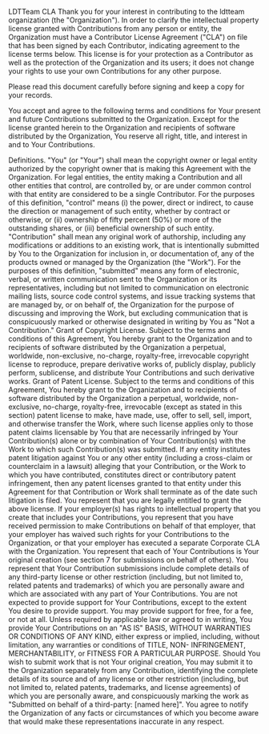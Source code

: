 LDTTeam CLA
Thank you for your interest in contributing to the ldtteam organization (the "Organization"). In order to clarify the intellectual property license granted with Contributions from any person or entity, the Organization must have a Contributor License Agreement ("CLA") on file that has been signed by each Contributor, indicating agreement to the license terms below. This license is for your protection as a Contributor as well as the protection of the Organization and its users; it does not change your rights to use your own Contributions for any other purpose.

Please read this document carefully before signing and keep a copy for your records.

You accept and agree to the following terms and conditions for Your present and future Contributions submitted to the Organization. Except for the license granted herein to the Organization and recipients of software distributed by the Organization, You reserve all right, title, and interest in and to Your Contributions.

Definitions. "You" (or "Your") shall mean the copyright owner or legal entity authorized by the copyright owner that is making this Agreement with the Organization. For legal entities, the entity making a Contribution and all other entities that control, are controlled by, or are under common control with that entity are considered to be a single Contributor. For the purposes of this definition, "control" means (i) the power, direct or indirect, to cause the direction or management of such entity, whether by contract or otherwise, or (ii) ownership of fifty percent (50%) or more of the outstanding shares, or (iii) beneficial ownership of such entity. "Contribution" shall mean any original work of authorship, including any modifications or additions to an existing work, that is intentionally submitted by You to the Organization for inclusion in, or documentation of, any of the products owned or managed by the Organization (the "Work"). For the purposes of this definition, "submitted" means any form of electronic, verbal, or written communication sent to the Organization or its representatives, including but not limited to communication on electronic mailing lists, source code control systems, and issue tracking systems that are managed by, or on behalf of, the Organization for the purpose of discussing and improving the Work, but excluding communication that is conspicuously marked or otherwise designated in writing by You as "Not a Contribution."
Grant of Copyright License. Subject to the terms and conditions of this Agreement, You hereby grant to the Organization and to recipients of software distributed by the Organization a perpetual, worldwide, non-exclusive, no-charge, royalty-free, irrevocable copyright license to reproduce, prepare derivative works of, publicly display, publicly perform, sublicense, and distribute Your Contributions and such derivative works.
Grant of Patent License. Subject to the terms and conditions of this Agreement, You hereby grant to the Organization and to recipients of software distributed by the Organization a perpetual, worldwide, non-exclusive, no-charge, royalty-free, irrevocable (except as stated in this section) patent license to make, have made, use, offer to sell, sell, import, and otherwise transfer the Work, where such license applies only to those patent claims licensable by You that are necessarily infringed by Your Contribution(s) alone or by combination of Your Contribution(s) with the Work to which such Contribution(s) was submitted. If any entity institutes patent litigation against You or any other entity (including a cross-claim or counterclaim in a lawsuit) alleging that your Contribution, or the Work to which you have contributed, constitutes direct or contributory patent infringement, then any patent licenses granted to that entity under this Agreement for that Contribution or Work shall terminate as of the date such litigation is filed.
You represent that you are legally entitled to grant the above license. If your employer(s) has rights to intellectual property that you create that includes your Contributions, you represent that you have received permission to make Contributions on behalf of that employer, that your employer has waived such rights for your Contributions to the Organization, or that your employer has executed a separate Corporate CLA with the Organization.
You represent that each of Your Contributions is Your original creation (see section 7 for submissions on behalf of others). You represent that Your Contribution submissions include complete details of any third-party license or other restriction (including, but not limited to, related patents and trademarks) of which you are personally aware and which are associated with any part of Your Contributions.
You are not expected to provide support for Your Contributions, except to the extent You desire to provide support. You may provide support for free, for a fee, or not at all. Unless required by applicable law or agreed to in writing, You provide Your Contributions on an "AS IS" BASIS, WITHOUT WARRANTIES OR CONDITIONS OF ANY KIND, either express or implied, including, without limitation, any warranties or conditions of TITLE, NON- INFRINGEMENT, MERCHANTABILITY, or FITNESS FOR A PARTICULAR PURPOSE.
Should You wish to submit work that is not Your original creation, You may submit it to the Organization separately from any Contribution, identifying the complete details of its source and of any license or other restriction (including, but not limited to, related patents, trademarks, and license agreements) of which you are personally aware, and conspicuously marking the work as "Submitted on behalf of a third-party: [named here]".
You agree to notify the Organization of any facts or circumstances of which you become aware that would make these representations inaccurate in any respect.
